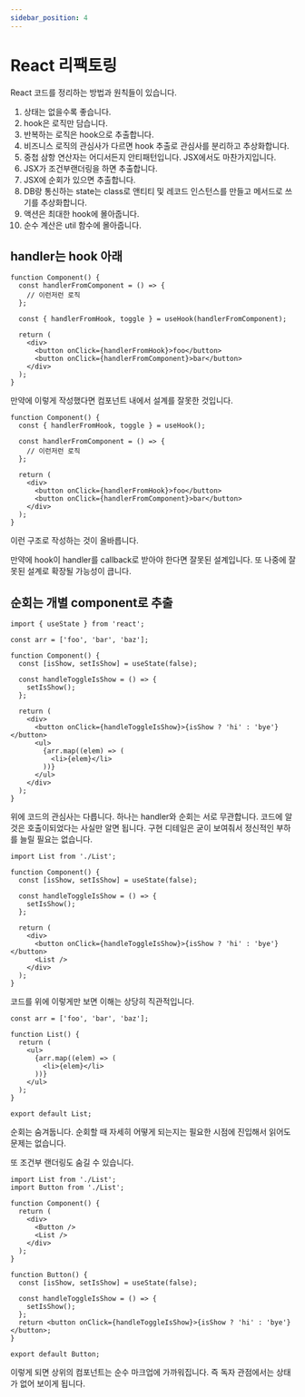 ```yaml
---
sidebar_position: 4
---
```


# React 리팩토링

React 코드를 정리하는 방법과 원칙들이 있습니다.

1. 상태는 없을수록 좋습니다.
2. hook은 로직만 담습니다.
3. 반복하는 로직은 hook으로 추출합니다.
4. 비즈니스 로직의 관심사가 다르면 hook 추출로 관심사를 분리하고 추상화합니다.
5. 중첩 삼항 연산자는 어디서든지 안티패턴입니다. JSX에서도 마찬가지입니다.
6. JSX가 조건부랜더링을 하면 추출합니다.
7. JSX에 순회가 있으면 추출합니다.
8. DB랑 통신하는 state는 class로 앤티티 및 레코드 인스턴스를 만들고 메서드로 쓰기를 추상화합니다.
9. 액션은 최대한 hook에 몰아줍니다.
10. 순수 계산은 util 함수에 몰아줍니다.

## handler는 hook 아래

```tsx
function Component() {
  const handlerFromComponent = () => {
    // 이런저런 로직
  };

  const { handlerFromHook, toggle } = useHook(handlerFromComponent);

  return (
    <div>
      <button onClick={handlerFromHook}>foo</button>
      <button onClick={handlerFromComponent}>bar</button>
    </div>
  );
}
```

만약에 이렇게 작성했다면 컴포넌트 내에서 설계를 잘못한 것입니다.

```tsx
function Component() {
  const { handlerFromHook, toggle } = useHook();

  const handlerFromComponent = () => {
    // 이런저런 로직
  };

  return (
    <div>
      <button onClick={handlerFromHook}>foo</button>
      <button onClick={handlerFromComponent}>bar</button>
    </div>
  );
}
```

이런 구조로 작성하는 것이 올바릅니다.

만약에 hook이 handler를 callback로 받아야 한다면 잘못된 설계입니다. 또 나중에 잘못된 설계로 확장될 가능성이 큽니다.

## 순회는 개별 component로 추출

```tsx
import { useState } from 'react';

const arr = ['foo', 'bar', 'baz'];

function Component() {
  const [isShow, setIsShow] = useState(false);

  const handleToggleIsShow = () => {
    setIsShow();
  };

  return (
    <div>
      <button onClick={handleToggleIsShow}>{isShow ? 'hi' : 'bye'}</button>
      <ul>
        {arr.map((elem) => (
          <li>{elem}</li>
        ))}
      </ul>
    </div>
  );
}
```

위에 코드의 관심사는 다릅니다. 하나는 handler와 순회는 서로 무관합니다. 코드에 알 것은 호출이되었다는 사실만 알면 됩니다. 구현 디테일은 굳이 보여줘서 정신적인 부하를 늘릴 필요는 없습니다.

```tsx
import List from './List';

function Component() {
  const [isShow, setIsShow] = useState(false);

  const handleToggleIsShow = () => {
    setIsShow();
  };

  return (
    <div>
      <button onClick={handleToggleIsShow}>{isShow ? 'hi' : 'bye'}</button>
      <List />
    </div>
  );
}
```

코드를 위에 이렇게만 보면 이해는 상당히 직관적입니다.

```tsx
const arr = ['foo', 'bar', 'baz'];

function List() {
  return (
    <ul>
      {arr.map((elem) => (
        <li>{elem}</li>
      ))}
    </ul>
  );
}

export default List;
```

순회는 숨겨둡니다. 순회할 때 자세히 어떻게 되는지는 필요한 시점에 진입해서 읽어도 문제는 없습니다.

또 조건부 랜더링도 숨길 수 있습니다.

```tsx
import List from './List';
import Button from './List';

function Component() {
  return (
    <div>
      <Button />
      <List />
    </div>
  );
}
```

```tsx
function Button() {
  const [isShow, setIsShow] = useState(false);

  const handleToggleIsShow = () => {
    setIsShow();
  };
  return <button onClick={handleToggleIsShow}>{isShow ? 'hi' : 'bye'}</button>;
}

export default Button;
```

이렇게 되면 상위의 컴포넌트는 순수 마크업에 가까워집니다. 즉 독자 관점에서는 상태가 없어 보이게 됩니다.
